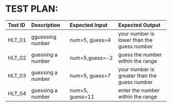 
# TEST PLAN:
|Test ID	|Description	|Expected Input|	Expected Output|
|:--------|:------------|:-------------|:----------------|
|HLT_01|	gguessing number|	num=5, guess=4|	your number is lower than the guess number|
|HLT_02	|guessing a number|	num=5,guess=-2|	guess the number within the range|
|HLT_03	|guessing a number|	num=5, guess=7|	your number is greater than the guess number|
|HLT_04|	guessing a number|	num=5, guess=11	|enter the number within the range|
